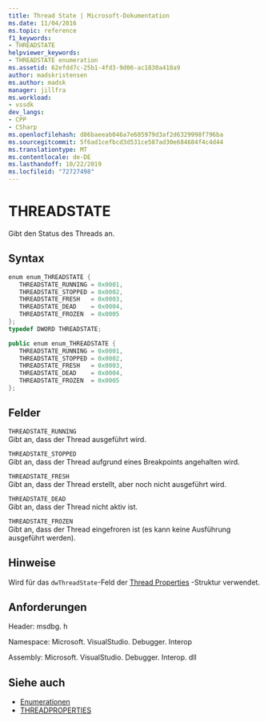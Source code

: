 ```yaml
---
title: Thread State | Microsoft-Dokumentation
ms.date: 11/04/2016
ms.topic: reference
f1_keywords:
- THREADSTATE
helpviewer_keywords:
- THREADSTATE enumeration
ms.assetid: 62efdd7c-25b1-4fd3-9d06-ac1830a418a9
author: madskristensen
ms.author: madsk
manager: jillfra
ms.workload:
- vssdk
dev_langs:
- CPP
- CSharp
ms.openlocfilehash: d86baeeab046a7e605979d3af2d6329998f796ba
ms.sourcegitcommit: 5f6ad1cefbcd3d531ce587ad30e684684f4c4d44
ms.translationtype: MT
ms.contentlocale: de-DE
ms.lasthandoff: 10/22/2019
ms.locfileid: "72727498"
---
```

# <a name="threadstate"></a>THREADSTATE
Gibt den Status des Threads an.

## <a name="syntax"></a>Syntax

```cpp
enum enum_THREADSTATE { 
   THREADSTATE_RUNNING = 0x0001,
   THREADSTATE_STOPPED = 0x0002,
   THREADSTATE_FRESH   = 0x0003,
   THREADSTATE_DEAD    = 0x0004,
   THREADSTATE_FROZEN  = 0x0005
};
typedef DWORD THREADSTATE;
```

```csharp
public enum enum_THREADSTATE { 
   THREADSTATE_RUNNING = 0x0001,
   THREADSTATE_STOPPED = 0x0002,
   THREADSTATE_FRESH   = 0x0003,
   THREADSTATE_DEAD    = 0x0004,
   THREADSTATE_FROZEN  = 0x0005
};
```

## <a name="fields"></a>Felder
 `THREADSTATE_RUNNING`\
 Gibt an, dass der Thread ausgeführt wird.

 `THREADSTATE_STOPPED`\
 Gibt an, dass der Thread aufgrund eines Breakpoints angehalten wird.

 `THREADSTATE_FRESH`\
 Gibt an, dass der Thread erstellt, aber noch nicht ausgeführt wird.

 `THREADSTATE_DEAD`\
 Gibt an, dass der Thread nicht aktiv ist.

 `THREADSTATE_FROZEN`\
 Gibt an, dass der Thread eingefroren ist (es kann keine Ausführung ausgeführt werden).

## <a name="remarks"></a>Hinweise
 Wird für das `dwThreadState`-Feld der [Thread Properties](../../../extensibility/debugger/reference/threadproperties.md) -Struktur verwendet.

## <a name="requirements"></a>Anforderungen
 Header: msdbg. h

 Namespace: Microsoft. VisualStudio. Debugger. Interop

 Assembly: Microsoft. VisualStudio. Debugger. Interop. dll

## <a name="see-also"></a>Siehe auch
- [Enumerationen](../../../extensibility/debugger/reference/enumerations-visual-studio-debugging.md)
- [THREADPROPERTIES](../../../extensibility/debugger/reference/threadproperties.md)